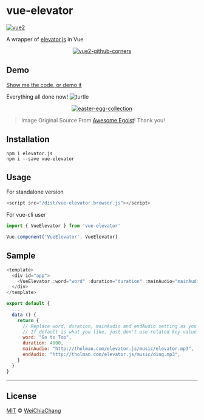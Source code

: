 # vue-elevator

[![vue2](https://img.shields.io/badge/vue-2.x-brightgreen.svg)](https://vuejs.org/)

A wrapper of [elevator.js](https://github.com/tholman/elevator.js) in Vue

<p align="center">
  <a target="_blank" href="https://github.com/WeiChiaChang/vue-elevator">
    <img alt="vue2-github-corners" src="https://i.imgur.com/Jra7sKq.gif">
  </a>
</p>

## Demo

[Show me the code, or demo it](https://weichiachang.github.io/vue-elevator/dist/)

Everything all done now! ![turtle](http://i.imgur.com/879dfXS.gif)

<p align="center">
  <a target="_blank" href="https://github.com/WeiChiaChang/easter-egg-collection">
    <img alt="easter-egg-collection" src="https://i.imgur.com/AzRZ3rB.png">
  </a>
</p>

> Image Original Source From [Awesome Egoist](https://github.com/egoist/evangelion-card)! Thank you!

## Installation

```
npm i elevator.js
npm i --save vue-elevator
```

## Usage

For standalone version

```javascript
<script src="/dist/vue-elevator.browser.js"></script>
```

For vue-cli user

```javascript
import { VueElevator } from 'vue-elevator'

Vue.component('VueElevator', VueElevator)

```

## Sample

```javascript
<template>
  <div id="app">
    <VueElevator :word="word" :duration="duration" :mainAudio="mainAudio" :endAudio="endAudio"></VueElevator>
  </div>
</template>

export default {
  ...
  data () {
    return {
      // Replace word, duration, mainAudio and endAudio setting as you want.
      // If default is what you like, just don't use related key-value pair and ignore it.
      word: "Go to Top",
      duration: 4000,
      mainAudio: "http://tholman.com/elevator.js/music/elevator.mp3",
      endAudio: "http://tholman.com/elevator.js/music/ding.mp3",
    }
  }
}
```

---

## License

[MIT](http://opensource.org/licenses/MIT) © [WeiChiaChang](https://github.com/WeiChiaChang)
